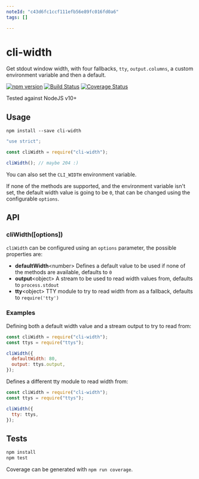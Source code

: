```yaml
---
noteId: "c43d6fc1ccf111efb56e89fc016fd0a6"
tags: []

---
```


# cli-width

Get stdout window width, with four fallbacks, `tty`, `output.columns`, a custom environment variable and then a default.

[![npm version](https://badge.fury.io/js/cli-width.svg)](http://badge.fury.io/js/cli-width)
[![Build Status](https://travis-ci.org/knownasilya/cli-width.svg)](https://travis-ci.org/knownasilya/cli-width)
[![Coverage Status](https://coveralls.io/repos/knownasilya/cli-width/badge.svg?branch=master&service=github)](https://coveralls.io/github/knownasilya/cli-width?branch=master)

Tested against NodeJS v10+

## Usage

```
npm install --save cli-width
```

```js
"use strict";

const cliWidth = require("cli-width");

cliWidth(); // maybe 204 :)
```

You can also set the `CLI_WIDTH` environment variable.

If none of the methods are supported, and the environment variable isn't set,
the default width value is going to be `0`, that can be changed using the configurable `options`.

## API

### cliWidth([options])

`cliWidth` can be configured using an `options` parameter, the possible properties are:

- **defaultWidth**\<number\> Defines a default value to be used if none of the methods are available, defaults to `0`
- **output**\<object\> A stream to be used to read width values from, defaults to `process.stdout`
- **tty**\<object\> TTY module to try to read width from as a fallback, defaults to `require('tty')`

### Examples

Defining both a default width value and a stream output to try to read from:

```js
const cliWidth = require("cli-width");
const ttys = require("ttys");

cliWidth({
  defaultWidth: 80,
  output: ttys.output,
});
```

Defines a different tty module to read width from:

```js
const cliWidth = require("cli-width");
const ttys = require("ttys");

cliWidth({
  tty: ttys,
});
```

## Tests

```bash
npm install
npm test
```

Coverage can be generated with `npm run coverage`.

